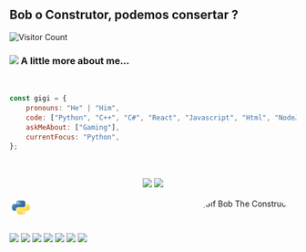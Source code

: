 ## Bob o Construtor, podemos consertar ?
![Visitor Count](https://profile-counter.glitch.me/giovannimori/count.svg)
### <img src="https://c.tenor.com/je1m2j-G9UUAAAAC/hello-minion.gif" width="50"> A little more about me...  
<br>

```javascript
const gigi = {
    pronouns: "He" | "Him",
    code: ["Python", "C++", "C#", "React", "Javascript", "Html", "NodeJS",],
    askMeAbout: ["Gaming"],
    currentFocus: "Python",
};
```
<br>

<br>
<div align="center">
  <link rel="stylesheet" href="https://cdn.jsdelivr.net/gh/devicons/devicon@v2.14.0/devicon.min.css">
  <img height="140em" src="https://github-readme-stats.vercel.app/api?username=giovannimori&show_icons=true&theme=chartreuse-dark&include_all_commits=true&count_private=true"/>
  <img height="140em" src="https://github-readme-stats.vercel.app/api/top-langs/?username=giovannimori&layout=compact&langs_count=7&theme=chartreuse-dark"/>
</div>
</div>
<div style="display: inline_block"><br>
  <img align="center" alt="Python" height="30" width="40" src="https://raw.githubusercontent.com/devicons/devicon/master/icons/python/python-original.svg">
  <img align="right" alt="Gif Bob The Constructor" height="150" style="border-radius:50px;" src="https://c.tenor.com/XzTFwGkc40IAAAAC/bob-the-builder-fix-it.gif?width=676&height=676">
</div>
  
  ##
 
<div> 
  
  <i class="devicon-python-plain"></i>
  <a href="https://instagram.com/giovanni_mori" target="_blank"><img src="https://img.shields.io/badge/-Instagram-%23E4405F?style=for-the-badge&logo=instagram&logoColor=white" target="_blank"></a>
 	<a href="https://www.twitch.tv/bobaooconstrutor" target="_blank"><img src="https://img.shields.io/badge/Twitch-9146FF?style=for-the-badge&logo=twitch&logoColor=white" target="_blank"></a>
  <a href="https://discord.gg/29yn58X" target="_blank"><img src="https://img.shields.io/badge/Discord-7289DA?style=for-the-badge&logo=discord&logoColor=white" target="_blank"></a> 
  <a href = "mailto:giovanni_mori@hotmail.com"><img src="https://img.shields.io/badge/-Gmail-%23333?style=for-the-badge&logo=gmail&logoColor=white" target="_blank"></a>
  <a href="https://www.linkedin.com/in/giovanni-mori-b2802321a" target="_blank"><img src="https://img.shields.io/badge/-LinkedIn-%230077B5?style=for-the-badge&logo=linkedin&logoColor=white" target="_blank"></a> 
  <a href="https://twitter.com/_GiovanniMori" target="_blank"><img src="https://img.shields.io/badge/Twitter-1DA1F2?style=for-the-badge&logo=twitter&logoColor=white" target="_blank"></a>
  <a href="https://steamcommunity.com/id/bobaooconstrutor" target="_blank"><img src="https://img.shields.io/badge/Steam-000000?style=for-the-badge&logo=steam&logoColor=white" target="_blank"></a>
  
 
 
</div>
